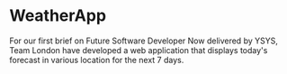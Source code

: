 # WeatherApp
For our first brief on Future Software Developer Now delivered by YSYS, Team London have developed a web application that displays today's forecast in various location for the next 7 days.
